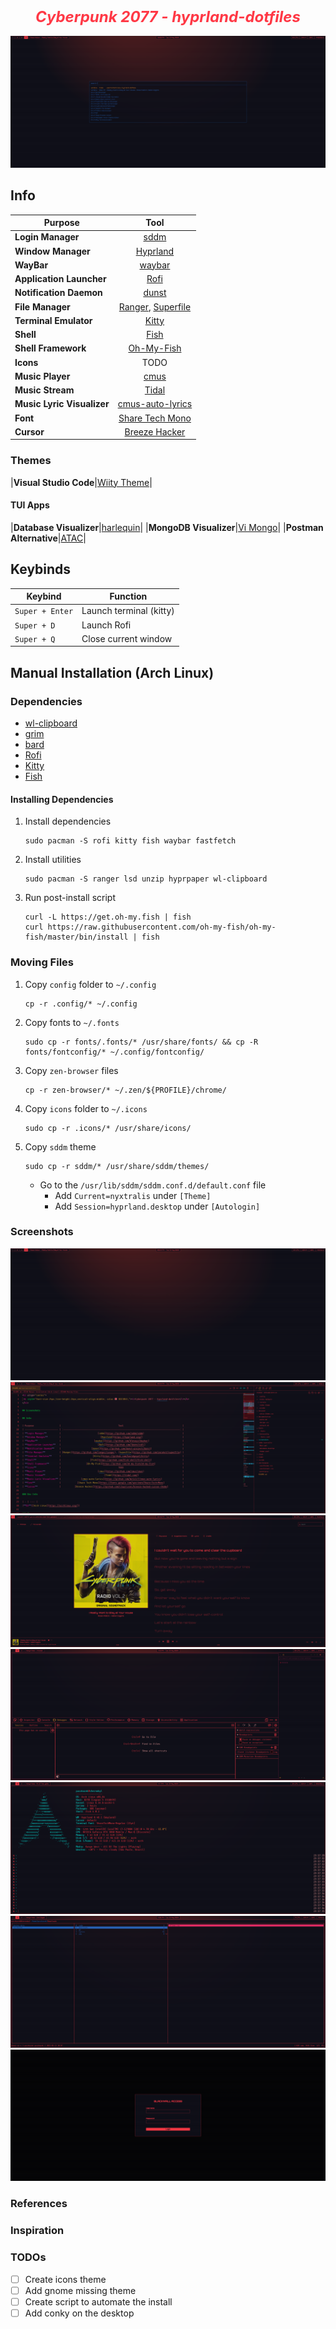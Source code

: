 <h2 align="center">
 <b style="font-size:24px;line-height:24px;vertical-align:middle; color: #ff3845;"><i>Cyberpunk 2077 - hyprland-dotfiles</i></b>
</h2>

![Screenshot](./screenshots/01.png)

## Info

| Purpose                    |                                             Tool                                              |
| -------------------------- | :-------------------------------------------------------------------------------------------: |
| **Login Manager**          |                             [sddm](https://github.com/sddm/sddm)                              |
| **Window Manager**         |                               [Hyprland](https://hyprland.org/)                               |
| **WayBar**                 |                          [waybar](https://github.com/Alexays/Waybar)                          |
| **Application Launcher**   |                             [Rofi](https://github.com/lbonn/rofi)                             |
| **Notification Daemon**    |                        [dunst](https://github.com/dunst-project/dunst)                        |
| **File Manager**           | [Ranger](https://github.com/ranger/ranger), [Superfile](https://github.com/yorukot/superfile) |
| **Terminal Emulator**      |                         [Kitty](https://github.com/kovidgoyal/kitty)                          |
| **Shell**                  |                       [Fish](https://github.com/fish-shell/fish-shell)                        |
| **Shell Framework**        |                    [Oh-My-Fish](https://github.com/oh-my-fish/oh-my-fish)                     |
| **Icons**                  |                                             TODO                                              |
| **Music Player**           |                             [cmus](https://github.com/cmus/cmus)                              |
| **Music Stream**           |                                  [Tidal](https://tidal.com/)                                  |
| **Music Lyric Visualizer** |                [cmus-auto-lyrics](https://github.com/mzivic7/cmus-auto-lyrics)                |
| **Font**                   |             [Share Tech Mono](https://fonts.google.com/specimen/Share+Tech+Mono)              |
| **Cursor**                 |           [Breeze Hacker](https://github.com/clayrisser/breeze-hacked-cursor-theme)           |

### Themes

|**Visual Studio Code**|[Wiity Theme](https://marketplace.visualstudio.com/items/?itemName=puszkarek.wiity-vscode-theme)|

#### TUI Apps

|**Database Visualizer**|[harlequin](https://harlequin.sh/)|
|**MongoDB Visualizer**|[Vi Mongo](https://www.vi-mongo.com/)|
|**Postman Alternative**|[ATAC](https://github.com/Julien-cpsn/ATAC)|

## Keybinds

| Keybind         | Function                |
| --------------- | ----------------------- |
| `Super + Enter` | Launch terminal (kitty) |
| `Super + D`     | Launch Rofi             |
| `Super + Q`     | Close current window    |

## Manual Installation (Arch Linux)

### Dependencies

- [wl-clipboard](https://github.com/bugaevc/wl-clipboard)
- [grim](https://github.com/emersion/grim)
- [bard](https://github.com/Puszkarek/bard)
- [Rofi](https://github.com/davatorium/rofi/blob/next/INSTALL.md)
- [Kitty](ttps://github.com/kovidgoyal/kitty)
- [Fish](https://github.com/oh-my-fish/oh-my-fish)

#### Installing Dependencies

1. Install dependencies
   ```
   sudo pacman -S rofi kitty fish waybar fastfetch
   ```
1. Install utilities
   ```
   sudo pacman -S ranger lsd unzip hyprpaper wl-clipboard
   ```
1. Run post-install script
   ```
   curl -L https://get.oh-my.fish | fish
   curl https://raw.githubusercontent.com/oh-my-fish/oh-my-fish/master/bin/install | fish
   ```

### Moving Files

1. Copy `config` folder to `~/.config`
   ```
   cp -r .config/* ~/.config
   ```
1. Copy fonts to `~/.fonts`
   ```
   sudo cp -r fonts/.fonts/* /usr/share/fonts/ && cp -R fonts/fontconfig/* ~/.config/fontconfig/
   ```
1. Copy `zen-browser` files
   ```
   cp -r zen-browser/* ~/.zen/${PROFILE}/chrome/
   ```
1. Copy `icons` folder to `~/.icons`
   ```
   sudo cp -r .icons/* /usr/share/icons/
   ```
1. Copy `sddm` theme
   ```
   sudo cp -r sddm/* /usr/share/sddm/themes/
   ```
   - Go to the `/usr/lib/sddm/sddm.conf.d/default.conf` file
     - Add `Current=nyxtralis` under `[Theme]`
     - Add `Session=hyprland.desktop` under `[Autologin]`

### Screenshots

![Screenshot](./screenshots/00.png)
![Screenshot](./screenshots/02.png)
![Screenshot](./screenshots/03.png)
![Screenshot](./screenshots/04.png)
![Screenshot](./screenshots/05.png)
![Screenshot](./screenshots/06.png)
![Screenshot](./screenshots/07.png)

### References

### Inspiration

### TODOs

- [ ] Create icons theme
- [ ] Add gnome missing theme
- [ ] Create script to automate the install
- [ ] Add conky on the desktop
